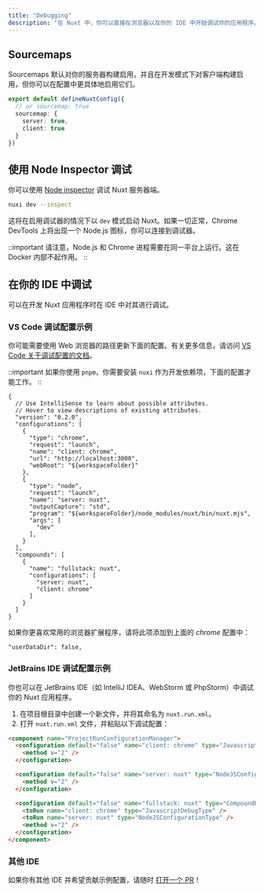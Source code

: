 ```yaml
---
title: "Debugging"
description: "在 Nuxt 中，你可以直接在浏览器以及你的 IDE 中开始调试你的应用程序。"
---
```


## Sourcemaps

Sourcemaps 默认对你的服务器构建启用，并且在开发模式下对客户端构建启用，但你可以在配置中更具体地启用它们。

```ts
export default defineNuxtConfig({
  // or sourcemap: true
  sourcemap: {
    server: true,
    client: true
  }
})
```

## 使用 Node Inspector 调试

你可以使用 [Node inspector](https://nodejs.org/en/learn/getting-started/debugging) 调试 Nuxt 服务器端。

```bash
nuxi dev --inspect
```

这将在启用调试器的情况下以 `dev` 模式启动 Nuxt。如果一切正常，Chrome DevTools 上将出现一个 Node.js 图标，你可以连接到调试器。

::important
请注意，Node.js 和 Chrome 进程需要在同一平台上运行。这在 Docker 内部不起作用。
::

## 在你的 IDE 中调试

可以在开发 Nuxt 应用程序时在 IDE 中对其进行调试。

### VS Code 调试配置示例

你可能需要使用 Web 浏览器的路径更新下面的配置。有关更多信息，请访问 [VS Code 关于调试配置的文档](https://go.microsoft.com/fwlink/?linkid=830387)。

::important
如果你使用 `pnpm`，你需要安装 `nuxi` 作为开发依赖项，下面的配置才能工作。
::

```json5
{
  // Use IntelliSense to learn about possible attributes.
  // Hover to view descriptions of existing attributes.
  "version": "0.2.0",
  "configurations": [
    {
      "type": "chrome",
      "request": "launch",
      "name": "client: chrome",
      "url": "http://localhost:3000",
      "webRoot": "${workspaceFolder}"
    },
    {
      "type": "node",
      "request": "launch",
      "name": "server: nuxt",
      "outputCapture": "std",
      "program": "${workspaceFolder}/node_modules/nuxt/bin/nuxt.mjs",
      "args": [
        "dev"
      ],
    }
  ],
  "compounds": [
    {
      "name": "fullstack: nuxt",
      "configurations": [
        "server: nuxt",
        "client: chrome"
      ]
    }
  ]
}
```

如果你更喜欢常用的浏览器扩展程序，请将此项添加到上面的 _chrome_ 配置中：

```json5
"userDataDir": false,
```

### JetBrains IDE 调试配置示例

你也可以在 JetBrains IDE（如 IntelliJ IDEA、WebStorm 或 PhpStorm）中调试你的 Nuxt 应用程序。

1. 在项目根目录中创建一个新文件，并将其命名为 `nuxt.run.xml`。
2. 打开 `nuxt.run.xml` 文件，并粘贴以下调试配置：

```html
<component name="ProjectRunConfigurationManager">
  <configuration default="false" name="client: chrome" type="JavascriptDebugType" uri="http://localhost:3000" useFirstLineBreakpoints="true">
    <method v="2" />
  </configuration>

  <configuration default="false" name="server: nuxt" type="NodeJSConfigurationType" application-parameters="dev" path-to-js-file="$PROJECT_DIR$/node_modules/nuxt/bin/nuxt.mjs" working-dir="$PROJECT_DIR$">
    <method v="2" />
  </configuration>

  <configuration default="false" name="fullstack: nuxt" type="CompoundRunConfigurationType">
    <toRun name="client: chrome" type="JavascriptDebugType" />
    <toRun name="server: nuxt" type="NodeJSConfigurationType" />
    <method v="2" />
  </configuration>
</component>
```

### 其他 IDE

如果你有其他 IDE 并希望贡献示例配置，请随时 [打开一个 PR](https://github.com/nuxt/nuxt/edit/main/docs/2.guide/3.going-further/9.debugging.md)！
